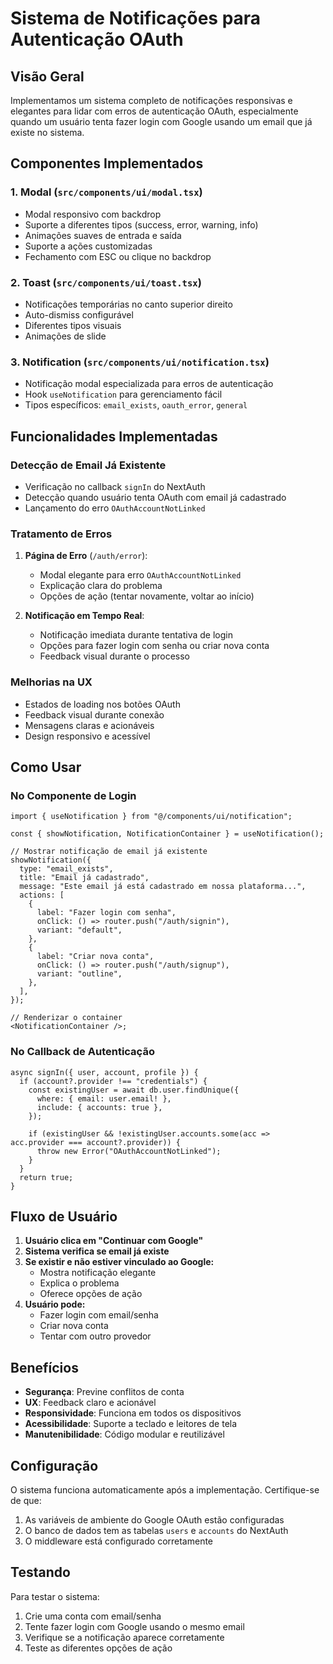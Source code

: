 # Sistema de Notificações para Autenticação OAuth

## Visão Geral

Implementamos um sistema completo de notificações responsivas e elegantes para lidar com erros de autenticação OAuth, especialmente quando um usuário tenta fazer login com Google usando um email que já existe no sistema.

## Componentes Implementados

### 1. Modal (`src/components/ui/modal.tsx`)

- Modal responsivo com backdrop
- Suporte a diferentes tipos (success, error, warning, info)
- Animações suaves de entrada e saída
- Suporte a ações customizadas
- Fechamento com ESC ou clique no backdrop

### 2. Toast (`src/components/ui/toast.tsx`)

- Notificações temporárias no canto superior direito
- Auto-dismiss configurável
- Diferentes tipos visuais
- Animações de slide

### 3. Notification (`src/components/ui/notification.tsx`)

- Notificação modal especializada para erros de autenticação
- Hook `useNotification` para gerenciamento fácil
- Tipos específicos: `email_exists`, `oauth_error`, `general`

## Funcionalidades Implementadas

### Detecção de Email Já Existente

- Verificação no callback `signIn` do NextAuth
- Detecção quando usuário tenta OAuth com email já cadastrado
- Lançamento do erro `OAuthAccountNotLinked`

### Tratamento de Erros

1. **Página de Erro** (`/auth/error`):
   - Modal elegante para erro `OAuthAccountNotLinked`
   - Explicação clara do problema
   - Opções de ação (tentar novamente, voltar ao início)

2. **Notificação em Tempo Real**:
   - Notificação imediata durante tentativa de login
   - Opções para fazer login com senha ou criar nova conta
   - Feedback visual durante o processo

### Melhorias na UX

- Estados de loading nos botões OAuth
- Feedback visual durante conexão
- Mensagens claras e acionáveis
- Design responsivo e acessível

## Como Usar

### No Componente de Login

```tsx
import { useNotification } from "@/components/ui/notification";

const { showNotification, NotificationContainer } = useNotification();

// Mostrar notificação de email já existente
showNotification({
  type: "email_exists",
  title: "Email já cadastrado",
  message: "Este email já está cadastrado em nossa plataforma...",
  actions: [
    {
      label: "Fazer login com senha",
      onClick: () => router.push("/auth/signin"),
      variant: "default",
    },
    {
      label: "Criar nova conta",
      onClick: () => router.push("/auth/signup"),
      variant: "outline",
    },
  ],
});

// Renderizar o container
<NotificationContainer />;
```

### No Callback de Autenticação

```tsx
async signIn({ user, account, profile }) {
  if (account?.provider !== "credentials") {
    const existingUser = await db.user.findUnique({
      where: { email: user.email! },
      include: { accounts: true },
    });

    if (existingUser && !existingUser.accounts.some(acc => acc.provider === account?.provider)) {
      throw new Error("OAuthAccountNotLinked");
    }
  }
  return true;
}
```

## Fluxo de Usuário

1. **Usuário clica em "Continuar com Google"**
2. **Sistema verifica se email já existe**
3. **Se existir e não estiver vinculado ao Google:**
   - Mostra notificação elegante
   - Explica o problema
   - Oferece opções de ação
4. **Usuário pode:**
   - Fazer login com email/senha
   - Criar nova conta
   - Tentar com outro provedor

## Benefícios

- **Segurança**: Previne conflitos de conta
- **UX**: Feedback claro e acionável
- **Responsividade**: Funciona em todos os dispositivos
- **Acessibilidade**: Suporte a teclado e leitores de tela
- **Manutenibilidade**: Código modular e reutilizável

## Configuração

O sistema funciona automaticamente após a implementação. Certifique-se de que:

1. As variáveis de ambiente do Google OAuth estão configuradas
2. O banco de dados tem as tabelas `users` e `accounts` do NextAuth
3. O middleware está configurado corretamente

## Testando

Para testar o sistema:

1. Crie uma conta com email/senha
2. Tente fazer login com Google usando o mesmo email
3. Verifique se a notificação aparece corretamente
4. Teste as diferentes opções de ação
